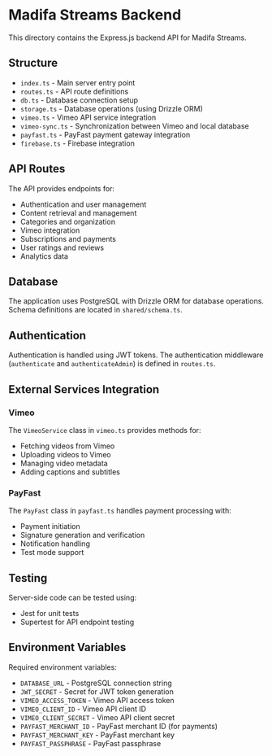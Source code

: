 # Madifa Streams Backend

This directory contains the Express.js backend API for Madifa Streams.

## Structure

- `index.ts` - Main server entry point
- `routes.ts` - API route definitions
- `db.ts` - Database connection setup
- `storage.ts` - Database operations (using Drizzle ORM)
- `vimeo.ts` - Vimeo API service integration
- `vimeo-sync.ts` - Synchronization between Vimeo and local database
- `payfast.ts` - PayFast payment gateway integration
- `firebase.ts` - Firebase integration

## API Routes

The API provides endpoints for:

- Authentication and user management
- Content retrieval and management
- Categories and organization
- Vimeo integration
- Subscriptions and payments
- User ratings and reviews
- Analytics data

## Database

The application uses PostgreSQL with Drizzle ORM for database operations. Schema definitions are located in `shared/schema.ts`.

## Authentication

Authentication is handled using JWT tokens. The authentication middleware (`authenticate` and `authenticateAdmin`) is defined in `routes.ts`.

## External Services Integration

### Vimeo

The `VimeoService` class in `vimeo.ts` provides methods for:
- Fetching videos from Vimeo
- Uploading videos to Vimeo
- Managing video metadata
- Adding captions and subtitles

### PayFast

The `PayFast` class in `payfast.ts` handles payment processing with:
- Payment initiation
- Signature generation and verification
- Notification handling
- Test mode support

## Testing

Server-side code can be tested using:
- Jest for unit tests
- Supertest for API endpoint testing

## Environment Variables

Required environment variables:
- `DATABASE_URL` - PostgreSQL connection string
- `JWT_SECRET` - Secret for JWT token generation
- `VIMEO_ACCESS_TOKEN` - Vimeo API access token
- `VIMEO_CLIENT_ID` - Vimeo API client ID
- `VIMEO_CLIENT_SECRET` - Vimeo API client secret
- `PAYFAST_MERCHANT_ID` - PayFast merchant ID (for payments)
- `PAYFAST_MERCHANT_KEY` - PayFast merchant key
- `PAYFAST_PASSPHRASE` - PayFast passphrase